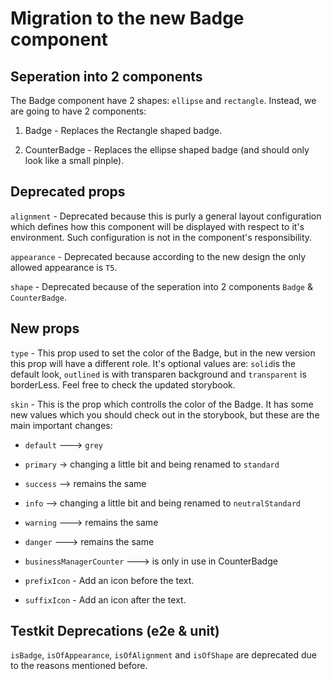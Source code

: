 # Migration to the new Badge component

## Seperation into 2 components
The Badge component have 2 shapes: `ellipse` and `rectangle`.
Instead, we are going to have 2 components:

1. Badge - Replaces the Rectangle shaped badge.

2. CounterBadge - Replaces the ellipse shaped badge (and should only look like a small pinple).


## Deprecated props
`alignment` - Deprecated because this is purly a general layout configuration which defines how this component will be displayed with respect to it's environment. Such configuration is not in the component's responsibility.

`appearance` - Deprecated because according to the new design the only allowed appearance is `T5`.

`shape` - Deprecated because of the seperation into 2 components `Badge` & `CounterBadge`.

## New props
`type` - This prop used to set the color of the Badge, but in the new version this prop will have a different role. It's optional values are:
`solid`is the default look, `outlined` is with transparen background and `transparent` is borderLess. Feel free to check the updated storybook.

`skin` - This is the prop which controlls the color of the Badge. It has some new values which you should check out in the storybook, but these are the main important changes:

- `default` ---> `grey`

- `primary` -> changing a little bit and being renamed to `standard`

- `success` --> remains the same

- `info` --> changing a little bit and being renamed to `neutralStandard`

- `warning` ---> remains the same

- `danger` ---> remains the same

- `businessManagerCounter` ---> is only in use in CounterBadge

- `prefixIcon` - Add an icon before the text.

- `suffixIcon` - Add an icon after the text.

## Testkit Deprecations (e2e & unit)

`isBadge`, `isOfAppearance`, `isOfAlignment` and `isOfShape` are deprecated due to the reasons mentioned before.
